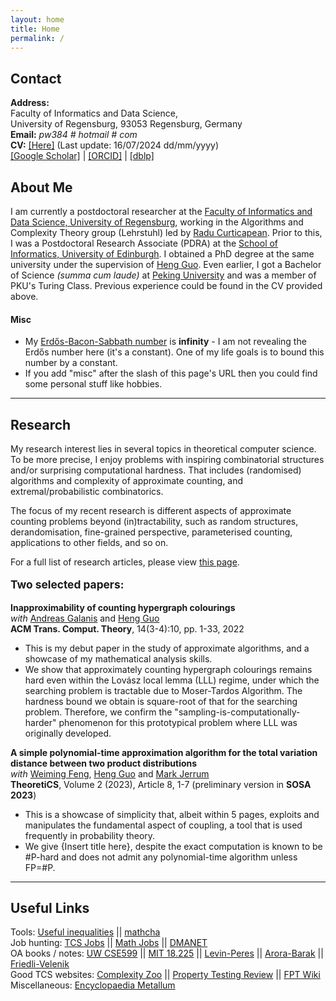 ```yaml
---
layout: home
title: Home
permalink: /
---
```


## Contact


**Address:**  
Faculty of Informatics and Data Science,  
University of Regensburg, 93053 Regensburg, Germany  
**Email:** *pw384 # hotmail # com*  
**CV:** [[Here]](/assets/misc/CV.pdf) (Last update: 16/07/2024 dd/mm/yyyy)  
[[Google Scholar]](https://scholar.google.com/citations?user=sIplfzsAAAAJ&hl=en) | [[ORCID]](https://orcid.org/0000-0002-5191-545X) | [[dblp]](https://dblp.org/pid/54/8052-2.html)  

## About Me

I am currently a postdoctoral researcher at the [Faculty of Informatics and Data Science, University of Regensburg](https://www.uni-regensburg.de/informatik-data-science/fakultaet/startseite/index.html), working in the Algorithms and Complexity Theory group (Lehrstuhl) led by [Radu Curticapean](https://www.uni-regensburg.de/informatik-data-science/algorithmen-komplexitaetstheorie/team/prof-dr-radu-curticapean/index.html). Prior to this, I was a Postdoctoral Research Associate (PDRA) at the [School of Informatics, University of Edinburgh](https://www.ed.ac.uk/informatics/). I obtained a PhD degree at the same university under the supervision of [Heng Guo](http://homepages.inf.ed.ac.uk/hguo/). Even earlier, I got a Bachelor of Science *(summa cum laude)* at [Peking University](http://english.pku.edu.cn/) and was a member of PKU's Turing Class. Previous experience could be found in the CV provided above. 

#### Misc

* My [Erdős-Bacon-Sabbath number](https://en.wikipedia.org/wiki/Erd%C5%91s%E2%80%93Bacon_number) is **infinity** - I am not revealing the Erdős number here (it's a constant). One of my life goals is to bound this number by a constant. 
* If you add "misc" after the slash of this page's URL then you could find some personal stuff like hobbies. 

---

## Research

My research interest lies in several topics in theoretical computer science. To be more precise, I enjoy problems with inspiring combinatorial structures and/or surprising computational hardness. That includes (randomised) algorithms and complexity of approximate counting, and extremal/probabilistic combinatorics. 

The focus of my recent research is different aspects of approximate counting problems beyond (in)tractability, such as random structures, derandomisation, fine-grained perspective, parameterised counting, applications to other fields, and so on. 

For a full list of research articles, please view [this page](/research).

<p style="font-size:13pt; font-weight:bold"> Two selected papers: </p>

**Inapproximability of counting hypergraph colourings**  
*with* [Andreas Galanis](https://www.cs.ox.ac.uk/people/andreas.galanis/myindex.html) and [Heng Guo](http://homepages.inf.ed.ac.uk/hguo/)  
**ACM Trans. Comput. Theory**, 14(3-4):10, pp. 1-33, 2022  
* This is my debut paper in the study of approximate algorithms, and a showcase of my mathematical analysis skills.  
* We show that approximately counting hypergraph colourings remains hard even within the Lovász local lemma (LLL) regime, under which the searching problem is tractable due to Moser-Tardos Algorithm. The hardness bound we obtain is square-root of that for the searching problem. Therefore, we confirm the "sampling-is-computationally-harder" phenomenon for this prototypical problem where LLL was originally developed. 

**A simple polynomial-time approximation algorithm for the total variation distance between two product distributions**  
*with* [Weiming Feng](https://fwm94.github.io/), [Heng Guo](http://homepages.inf.ed.ac.uk/hguo/) and [Mark Jerrum](https://webspace.maths.qmul.ac.uk/m.jerrum/)  
**TheoretiCS**, Volume 2 (2023), Article 8, 1-7 (preliminary version in **SOSA 2023**)  
* This is a showcase of simplicity that, albeit within 5 pages, exploits and manipulates the fundamental aspect of coupling, a tool that is used frequently in probability theory.  
* We give {Insert title here}, despite the exact computation is known to be #P-hard and does not admit any polynomial-time algorithm unless FP=#P.  

---

## Useful Links

Tools: [Useful inequalities](https://www.lkozma.net/inequalities_cheat_sheet/ineq.pdf) || [mathcha](https://mathcha.io)  
Job hunting: [TCS Jobs](https://cstheory-jobs.org/) || [Math Jobs](https://www.mathjobs.org/) || [DMANET](https://www.zaik.uni-koeln.de/AFS/publications/dmanet/)  
OA books / notes: [UW CSE599](https://homes.cs.washington.edu/~shayan/courses/sampling/index.html) || [MIT 18.225](https://yufeizhao.com/gtac/) || [Levin-Peres](https://yuvalperes.com/markov-chains-and-mixing-times-2/) || [Arora-Barak](https://theory.cs.princeton.edu/complexity/) || [Friedli-Velenik](https://www.unige.ch/math/folks/velenik/smbook/)  
Good TCS websites: [Complexity Zoo](https://complexityzoo.net/) || [Property Testing Review](https://ptreview.sublinear.info/) || [FPT Wiki](http://fpt.wikidot.com/)  
Miscellaneous: [Encyclopaedia Metallum](http://metal-archives.com/)  


